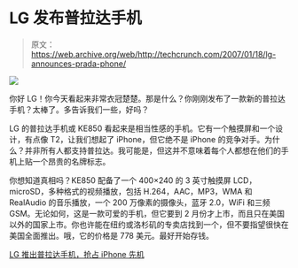 # LG 发布普拉达手机

> 原文：<https://web.archive.org/web/http://techcrunch.com/2007/01/18/lg-announces-prada-phone/>

![](img/b86c6968854e79f2421a488b1f1df407.png)

你好 LG！你今天看起来非常衣冠楚楚。那是什么？你刚刚发布了一款新的普拉达手机？太棒了。多告诉我们一些，好吗？

LG 的普拉达手机或 KE850 看起来是相当性感的手机。它有一个触摸屏和一个设计，有点像 T2，让我们想起了 iPhone，但它绝不是 iPhone 的竞争对手。为什么？并非所有人都支持普拉达。我可能是，但这并不意味着每个人都想在他们的手机上贴一个昂贵的名牌标志。

你想知道真相吗？KE850 配备了一个 400×240 的 3 英寸触摸屏 LCD，microSD，多种格式的视频播放，包括 H.264，AAC，MP3，WMA 和 RealAudio 的音乐播放，一个 200 万像素的摄像头，蓝牙 2.0，WiFi 和三频 GSM。无论如何，这是一款可爱的手机，但它要到 2 月份才上市，而且只在美国以外的国家上市。你也许能在纽约或洛杉矶的专卖店找到一个，但不要指望很快在美国全面推出。哦，它的价格是 778 美元。最好开始存钱。

[LG 推出普拉达手机，抢占 iPhone 先机](https://web.archive.org/web/20210227170259/http://www.electronista.com/articles/07/01/18/lg.prada.phone.unveiled/)